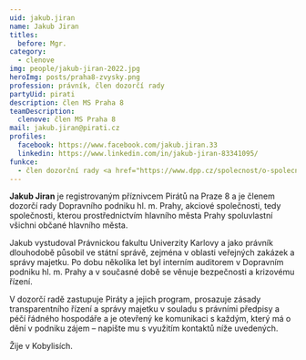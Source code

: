 ```yaml
---
uid: jakub.jiran
name: Jakub Jiran
titles:
  before: Mgr.
category:
  - clenove
img: people/jakub-jiran-2022.jpg
heroImg: posts/praha8-zvysky.png
profession: právník, člen dozorčí rady
partyUid: pirati
description: člen MS Praha 8
teamDescription:
  clenove: člen MS Praha 8 
mail: jakub.jiran@pirati.cz
profiles:
  facebook: https://www.facebook.com/jakub.jiran.33
  linkedin: https://www.linkedin.com/in/jakub-jiran-83341095/
funkce:
  - člen dozorční rady <a href="https://www.dpp.cz/spolecnost/o-spolecnosti/organizacni-struktura">Dopravního podniku hl. města Prahy</a>
---
```


**Jakub Jiran** je registrovaným příznivcem Pirátů na Praze 8 a je členem dozorčí rady Dopravního podniku hl. m. Prahy, akciové společnosti, tedy společnosti, kterou prostřednictvím hlavního města Prahy spoluvlastní všichni občané hlavního města.

Jakub vystudoval Právnickou fakultu Univerzity Karlovy a jako právník dlouhodobě působil ve státní správě, zejména v oblasti veřejných zakázek a správy majetku. Po dobu několika let byl interním auditorem v Dopravním podniku hl. m. Prahy a v současné době se věnuje bezpečnosti a krizovému řízení.

V dozorčí radě zastupuje Piráty a jejich program, prosazuje zásady transparentního řízení a správy majetku v souladu s právními předpisy a péčí řádného hospodáře a je otevřený ke komunikaci s každým, který má o dění v podniku zájem – napište mu s využitím kontaktů níže uvedených. 

Žije v Kobylisích. 
